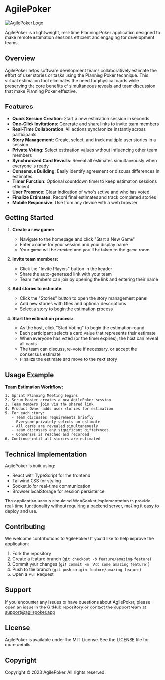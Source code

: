 
# AgilePoker

![AgilePoker Logo](public/favicon.ico)

AgilePoker is a lightweight, real-time Planning Poker application designed to make remote estimation sessions efficient and engaging for development teams.

## Overview

AgilePoker helps software development teams collaboratively estimate the effort of user stories or tasks using the Planning Poker technique. This virtual estimation tool eliminates the need for physical cards while preserving the core benefits of simultaneous reveals and team discussion that make Planning Poker effective.

## Features

- **Quick Session Creation**: Start a new estimation session in seconds
- **One-Click Invitations**: Generate and share links to invite team members
- **Real-Time Collaboration**: All actions synchronize instantly across participants
- **Story Management**: Create, select, and track multiple user stories in a session
- **Private Voting**: Select estimation values without influencing other team members
- **Synchronized Card Reveals**: Reveal all estimates simultaneously when everyone is ready
- **Consensus Building**: Easily identify agreement or discuss differences in estimates
- **Timer Function**: Optional countdown timer to keep estimation sessions efficient
- **User Presence**: Clear indication of who's active and who has voted
- **Finalize Estimates**: Record final estimates and track completed stories
- **Mobile Responsive**: Use from any device with a web browser

## Getting Started

1. **Create a new game:**
   - Navigate to the homepage and click "Start a New Game"
   - Enter a name for your session and your display name
   - Your game will be created and you'll be taken to the game room

2. **Invite team members:**
   - Click the "Invite Players" button in the header
   - Share the auto-generated link with your team
   - Team members can join by opening the link and entering their name

3. **Add stories to estimate:**
   - Click the "Stories" button to open the story management panel
   - Add new stories with titles and optional descriptions
   - Select a story to begin the estimation process

4. **Start the estimation process:**
   - As the host, click "Start Voting" to begin the estimation round
   - Each participant selects a card value that represents their estimate
   - When everyone has voted (or the timer expires), the host can reveal all cards
   - The team can discuss, re-vote if necessary, or accept the consensus estimate
   - Finalize the estimate and move to the next story

## Usage Example

**Team Estimation Workflow:**

```
1. Sprint Planning Meeting begins
2. Scrum Master creates a new AgilePoker session
3. Team members join via the shared link
4. Product Owner adds user stories for estimation
5. For each story:
   - Team discusses requirements briefly
   - Everyone privately selects an estimate
   - All cards are revealed simultaneously
   - Team discusses any significant differences
   - Consensus is reached and recorded
6. Continue until all stories are estimated
```

## Technical Implementation

AgilePoker is built using:
- React with TypeScript for the frontend
- Tailwind CSS for styling
- Socket.io for real-time communication
- Browser localStorage for session persistence

The application uses a simulated WebSocket implementation to provide real-time functionality without requiring a backend server, making it easy to deploy and use.

## Contributing

We welcome contributions to AgilePoker! If you'd like to help improve the application:

1. Fork the repository
2. Create a feature branch (`git checkout -b feature/amazing-feature`)
3. Commit your changes (`git commit -m 'Add some amazing feature'`)
4. Push to the branch (`git push origin feature/amazing-feature`)
5. Open a Pull Request

## Support

If you encounter any issues or have questions about AgilePoker, please open an issue in the GitHub repository or contact the support team at support@agilepoker.app

## License

AgilePoker is available under the MIT License. See the LICENSE file for more details.

## Copyright

Copyright © 2023 AgilePoker. All rights reserved.
